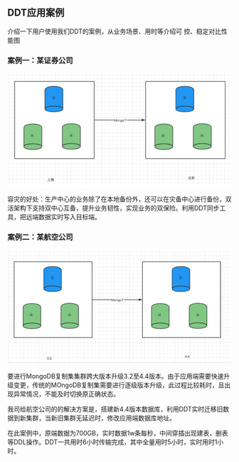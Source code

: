
## DDT应用案例

介绍一下用户使用我们DDT的案例，从业务场景、用时等介绍可 控、稳定对比性能图

### 案例一：某证券公司

![img_5.png](../../images/documentDataTransferImages/img_5.png)

容灾的好处：生产中心的业务除了在本地备份外，还可以在灾备中心进行备份，双活架构下支持双中心互备，提升业务韧性，实现业务的双保险。利用DDT同步工具，把远端数据实时写入目标端。




### 案例二：某航空公司

![img_6.png](../../images/documentDataTransferImages/img_6.png)


要进行MongoDB复制集集群跨大版本升级3.2至4.4版本。由于应用端需要快速升级变更，传统的MOngoDB复制集需要进行逐级版本升级，此过程比较耗时，且出现异常情况，不能及时切换原正确状态。




我司给航空公司的的解决方案是，搭建新4.4版本数据库，利用DDT实时迁移旧数据到新集群，当新旧集群无延迟时，修改应用端数据库地址。




在此案例中，原端数据为700GB，实时数据1w条每秒，中间穿插出现建表，删表等DDL操作。DDT一共用时6小时传输完成，其中全量用时5小时，实时用时1小时。




